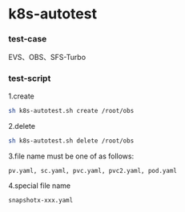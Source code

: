 # k8s-autotest

### test-case
EVS、OBS、SFS-Turbo

### test-script

1.create
```bash
sh k8s-autotest.sh create /root/obs
```

2.delete
```bash
sh k8s-autotest.sh delete /root/obs
```

3.file name must be one of as follows:
```txt
pv.yaml, sc.yaml, pvc.yaml, pvc2.yaml, pod.yaml
```

4.special file name
```txt
snapshotx-xxx.yaml
```
